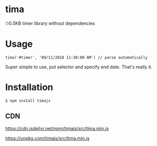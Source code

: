 # tima
⏱0.5KB timer library without dependencies

# Usage

```
tima('#timer', '09/11/2018 11:30:00 AM') // parse automatically
```

Super simple to use, put selector and specify end date. That's really it.

# Installation

```
$ npm install timajs
```

## CDN

https://cdn.jsdelivr.net/npm/timajs/src/tima.min.js


https://unpkg.com/timajs/src/tima.min.js
